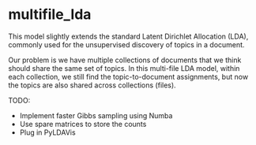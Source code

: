 # multifile_lda

This model slightly extends the standard Latent Dirichlet Allocation (LDA), commonly used for the unsupervised discovery of topics in a document. 

Our problem is we have multiple collections of documents that we think should share the same set of topics. In this multi-file LDA model, within each collection, we still find the topic-to-document assignments, but now the topics are also shared across collections (files).

TODO:
- Implement faster Gibbs sampling using Numba
- Use spare matrices to store the counts
- Plug in PyLDAVis
